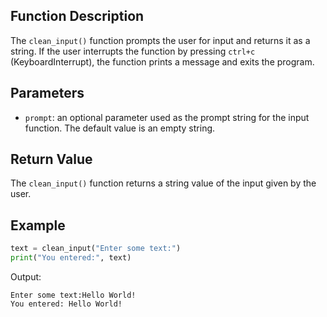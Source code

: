 ## Function Description

The `clean_input()` function prompts the user for input and returns it as a string. If the user interrupts the function by pressing `ctrl+c` (KeyboardInterrupt), the function prints a message and exits the program.

## Parameters

- `prompt`: an optional parameter used as the prompt string for the input function. The default value is an empty string.

## Return Value

The `clean_input()` function returns a string value of the input given by the user.

## Example

```python
text = clean_input("Enter some text:")
print("You entered:", text)
```

Output:

```
Enter some text:Hello World!
You entered: Hello World!
```